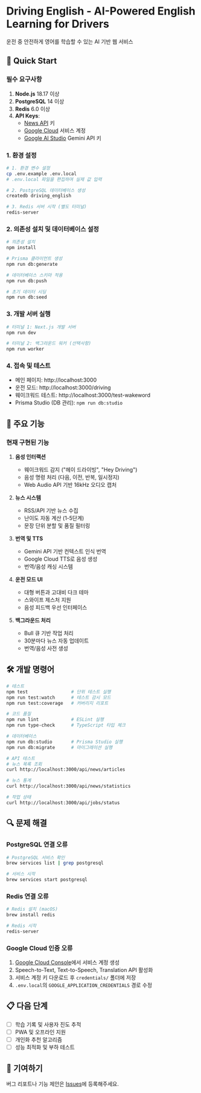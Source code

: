 # Driving English - AI-Powered English Learning for Drivers

운전 중 안전하게 영어를 학습할 수 있는 AI 기반 웹 서비스

## 🚀 Quick Start

### 필수 요구사항

1. **Node.js** 18.17 이상
2. **PostgreSQL** 14 이상
3. **Redis** 6.0 이상
4. **API Keys**:
   - [News API](https://newsapi.org) 키
   - [Google Cloud](https://console.cloud.google.com) 서비스 계정
   - [Google AI Studio](https://makersuite.google.com/app/apikey) Gemini API 키

### 1. 환경 설정

```bash
# 1. 환경 변수 설정
cp .env.example .env.local
# .env.local 파일을 편집하여 실제 값 입력

# 2. PostgreSQL 데이터베이스 생성
createdb driving_english

# 3. Redis 서버 시작 (별도 터미널)
redis-server
```

### 2. 의존성 설치 및 데이터베이스 설정

```bash
# 의존성 설치
npm install

# Prisma 클라이언트 생성
npm run db:generate

# 데이터베이스 스키마 적용
npm run db:push

# 초기 데이터 시딩
npm run db:seed
```

### 3. 개발 서버 실행

```bash
# 터미널 1: Next.js 개발 서버
npm run dev

# 터미널 2: 백그라운드 워커 (선택사항)
npm run worker
```

### 4. 접속 및 테스트

- 메인 페이지: http://localhost:3000
- 운전 모드: http://localhost:3000/driving
- 웨이크워드 테스트: http://localhost:3000/test-wakeword
- Prisma Studio (DB 관리): `npm run db:studio`

## 📱 주요 기능

### 현재 구현된 기능

1. **음성 인터랙션**
   - 웨이크워드 감지 ("헤이 드라이빙", "Hey Driving")
   - 음성 명령 처리 (다음, 이전, 반복, 일시정지)
   - Web Audio API 기반 16kHz 오디오 캡처

2. **뉴스 시스템**
   - RSS/API 기반 뉴스 수집
   - 난이도 자동 계산 (1-5단계)
   - 문장 단위 분할 및 품질 필터링

3. **번역 및 TTS**
   - Gemini API 기반 컨텍스트 인식 번역
   - Google Cloud TTS로 음성 생성
   - 번역/음성 캐싱 시스템

4. **운전 모드 UI**
   - 대형 버튼과 고대비 다크 테마
   - 스와이프 제스처 지원
   - 음성 피드백 우선 인터페이스

5. **백그라운드 처리**
   - Bull 큐 기반 작업 처리
   - 30분마다 뉴스 자동 업데이트
   - 번역/음성 사전 생성

## 🛠 개발 명령어

```bash
# 테스트
npm test                # 단위 테스트 실행
npm run test:watch      # 테스트 감시 모드
npm run test:coverage   # 커버리지 리포트

# 코드 품질
npm run lint            # ESLint 실행
npm run type-check      # TypeScript 타입 체크

# 데이터베이스
npm run db:studio       # Prisma Studio 실행
npm run db:migrate      # 마이그레이션 실행

# API 테스트
# 뉴스 목록 조회
curl http://localhost:3000/api/news/articles

# 뉴스 통계
curl http://localhost:3000/api/news/statistics

# 작업 상태
curl http://localhost:3000/api/jobs/status
```

## 🔍 문제 해결

### PostgreSQL 연결 오류
```bash
# PostgreSQL 서비스 확인
brew services list | grep postgresql

# 서비스 시작
brew services start postgresql
```

### Redis 연결 오류
```bash
# Redis 설치 (macOS)
brew install redis

# Redis 시작
redis-server
```

### Google Cloud 인증 오류
1. [Google Cloud Console](https://console.cloud.google.com)에서 서비스 계정 생성
2. Speech-to-Text, Text-to-Speech, Translation API 활성화
3. 서비스 계정 키 다운로드 후 `credentials/` 폴더에 저장
4. `.env.local`의 `GOOGLE_APPLICATION_CREDENTIALS` 경로 수정

## 📋 다음 단계

- [ ] 학습 기록 및 사용자 진도 추적
- [ ] PWA 및 오프라인 지원
- [ ] 개인화 추천 알고리즘
- [ ] 성능 최적화 및 부하 테스트

## 🤝 기여하기

버그 리포트나 기능 제안은 [Issues](https://github.com/your-repo/issues)에 등록해주세요.